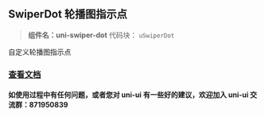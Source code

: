 ## SwiperDot 轮播图指示点

> **组件名：uni-swiper-dot** 代码块： `uSwiperDot`

自定义轮播图指示点

### [查看文档](https://uniapp.dcloud.io/component/uniui/uni-swiper-dot)

#### 如使用过程中有任何问题，或者您对 uni-ui 有一些好的建议，欢迎加入 uni-ui 交流群：871950839
